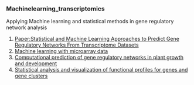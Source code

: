 ### Machinelearning_transcriptomics

Applying Machine learning and statistical methods in gene regulatory network analysis 

1. [Paper:Statistical and Machine Learning Approaches to Predict Gene Regulatory Networks From Transcriptome Datasets](https://www.frontiersin.org/articles/10.3389/fpls.2018.01770/full#B3)
2. [Machine learning with microarray data](http://ftp.cs.wisc.edu/machine-learning/shavlik-group/molla.aimag04.pdf)
3. [Computational prediction of gene regulatory networks in plant growth and development](https://www.sciencedirect.com/science/article/pii/S1369526618300839#fig0005)
4. [Statistical analysis and visualization of functional profiles for genes and gene clusters](http://bioconductor.org/packages/release/bioc/vignettes/clusterProfiler/inst/doc/clusterProfiler.html#visualization-of-profile-comparison)
